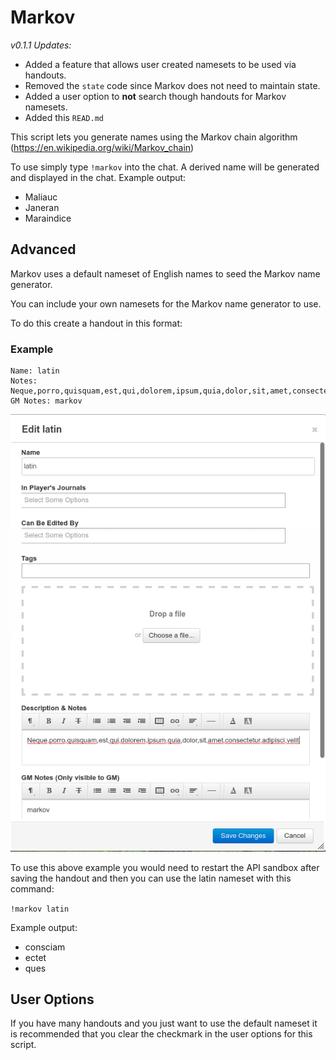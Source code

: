 # Markov

_v0.1.1 Updates:_

* Added a feature that allows user created namesets to be used via handouts.
* Removed the `state` code since Markov does not need to maintain state.
* Added a user option to **not** search though handouts for Markov namesets.
* Added this `READ.md`

This script lets you generate names using the Markov chain algorithm (https://en.wikipedia.org/wiki/Markov_chain)

To use simply type `!markov` into the chat. A derived name will be generated and displayed in the chat.
Example output: 
- Maliauc
- Janeran
- Maraindice

## Advanced
Markov uses a default nameset of English names to seed the Markov name generator.

You can include your own namesets for the Markov name generator to use.

To do this create a handout in this format:

### Example
```
Name: latin
Notes: Neque,porro,quisquam,est,qui,dolorem,ipsum,quia,dolor,sit,amet,consectetur,adipisci,velit
GM Notes: markov
```

![Alt text](https://github.com/Roll20/roll20-api-scripts/blob/master/Markov/handout_example.png?raw=true)

To use this above example you would need to restart the API sandbox after saving the handout and then you can use the latin nameset with this command:

`!markov latin`

Example output:
- consciam
- ectet
- ques

## User Options
If you have many handouts and you just want to use the default nameset it is recommended that you clear the checkmark in the user options for this script.